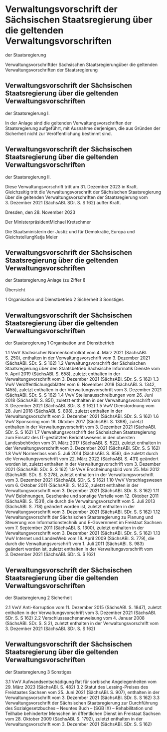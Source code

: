# Verwaltungsvorschrift der Sächsischen Staatsregierung über die geltenden Verwaltungsvorschriften
der Staatsregierung

Verwaltungsvorschriftder Sächsischen Staatsregierungüber die geltenden Verwaltungsvorschriften der Staatsregierung

## Verwaltungsvorschrift der Sächsischen Staatsregierung über die geltenden Verwaltungsvorschriften
der Staatsregierung I.

In der Anlage sind die geltenden Verwaltungsvorschriften der Staatsregierung aufgeführt, mit Ausnahme derjenigen, die aus Gründen der Sicherheit nicht zur Veröffentlichung bestimmt sind.


## Verwaltungsvorschrift der Sächsischen Staatsregierung über die geltenden Verwaltungsvorschriften
der Staatsregierung II.

Diese Verwaltungsvorschrift tritt am 31. Dezember 2023 in Kraft. Gleichzeitig tritt die 
				Verwaltungsvorschrift der Sächsischen Staatsregierung über die geltenden Verwaltungsvorschriften der Staatsregierung vom 3. Dezember 2021 (SächsABl. SDr. S. S 162) außer Kraft.

Dresden, den 28. November 2023

Der MinisterpräsidentMichael Kretschmer

Die Staatsministerin der Justiz und für Demokratie, Europa und GleichstellungKatja Meier


## Verwaltungsvorschrift der Sächsischen Staatsregierung über die geltenden Verwaltungsvorschriften
der Staatsregierung Anlage (zu Ziffer I)

Übersicht

1 Organisation und Dienstbetrieb 2 Sicherheit 3 Sonstiges 
## Verwaltungsvorschrift der Sächsischen Staatsregierung über die geltenden Verwaltungsvorschriften
der Staatsregierung 1	Organisation und Dienstbetrieb

1.1 VwV Sächsischer Normenkontrollrat vom 4. März 2021 (SächsABl. S. 250), enthalten in der Verwaltungsvorschrift vom 3. Dezember 2021 (SächsABl. SDr. S. S 162) 1.2 Verwaltungsvorschrift der Sächsischen Staatsregierung über den Staatsbetrieb Sächsische Informatik Dienste vom 5. April 2019 (SächsABl. S. 658), zuletzt enthalten in der Verwaltungsvorschrift vom 3. Dezember 2021 (SächsABl. SDr. S. S 162) 1.3 VwV Veröffentlichungsblätter vom 6. November 2018 (SächsABl. S. 1342, 1455), zuletzt enthalten in der Verwaltungsvorschrift vom 3. Dezember 2021 (SächsABl. SDr. S. S 162) 1.4 VwV Stellenausschreibungen vom 26. Juni 2018 (SächsABl. S. 851), zuletzt enthalten in der Verwaltungsvorschrift vom 3. Dezember 2021 (SächsABl. SDr. S. S 162) 1.5 VwV Dienstordnung vom 28. Juni 2018 (SächsABl. S. 898), zuletzt enthalten in der Verwaltungsvorschrift vom 3. Dezember 2021 (SächsABl. SDr. S. S 162) 1.6 VwV Sponsoring vom 16. Oktober 2017 (SächsABl. S. 1398), zuletzt enthalten in der Verwaltungsvorschrift vom 3. Dezember 2021 (SächsABl. SDr. S. S 162) 1.7 Verwaltungsvorschrift der Sächsischen Staatsregierung zum Einsatz des IT-gestützten Berichtswesens in den obersten Landesbehörden vom 31. März 2017 (SächsABl. S. 522), zuletzt enthalten in der Verwaltungsvorschrift vom 3. Dezember 2021 (SächsABl. SDr. S. S 162) 1.8 VwV Normerlass vom 5. Juli 2014 (SächsABl. S. 858), die zuletzt durch die Verwaltungsvorschrift vom 22. März 2022 (SächsABl. S. 431) geändert worden ist, zuletzt enthalten in der Verwaltungsvorschrift vom 3. Dezember 2021 (SächsABl. SDr. S. S 162) 1.9 VwV Erscheinungsbild vom 25. Mai 2012 (SächsABl. SDr. S. S 278), zuletzt enthalten in der Verwaltungsvorschrift vom 3. Dezember 2021 (SächsABl. SDr. S. S 162) 1.10 VwV Vorschlagswesen vom 6. Oktober 2011 (SächsABl. S. 1435), zuletzt enthalten in der Verwaltungsvorschrift vom 3. Dezember 2021 (SächsABl. SDr. S. S 162) 1.11 VwV Belohnungen, Geschenke und sonstige Vorteile vom 12. Oktober 2011 (SächsABl. S. 1531), die durch die Verwaltungsvorschrift vom 5. Juli 2013 (SächsABl. S. 718) geändert worden ist, zuletzt enthalten in der Verwaltungsvorschrift vom 3. Dezember 2021 (SächsABl. SDr. S. S 162) 1.12 Verwaltungsvorschrift der Sächsischen Staatsregierung zu Planung und Steuerung von Informationstechnik und E-Government im Freistaat Sachsen vom 7. September 2011 (SächsABl. S. 1300), zuletzt enthalten in der Verwaltungsvorschrift vom 3. Dezember 2021 (SächsABl. SDr. S. S 162) 1.13 VwV Internet und LandesWeb vom 18. April 2009 (SächsABl. S. 779), die durch die Verwaltungsvorschrift vom 1. Juli 2011 (SächsABl. S. 983) geändert worden ist, zuletzt enthalten in der Verwaltungsvorschrift vom 3. Dezember 2021 (SächsABl. SDr. S. S 162) 
## Verwaltungsvorschrift der Sächsischen Staatsregierung über die geltenden Verwaltungsvorschriften
der Staatsregierung 2	Sicherheit

2.1 VwV Anti-Korruption vom 11. Dezember 2015 (SächsABl. S. 1847), zuletzt enthalten in der Verwaltungsvorschrift vom 3. Dezember 2021 (SächsABl. SDr. S. S 162) 2.2 Verschlusssachenanweisung vom 4. Januar 2008 (SächsABl. SDr. S. S 2), zuletzt enthalten in der Verwaltungsvorschrift vom 3. Dezember 2021 (SächsABl. SDr. S. S 162) 
## Verwaltungsvorschrift der Sächsischen Staatsregierung über die geltenden Verwaltungsvorschriften
der Staatsregierung 3	Sonstiges

3.1 VwV Aufwandsentschädigung Rat für sorbische Angelegenheiten vom 29. März 2023 (SächsABl. S. 482) 3.2 Statut des Lessing-Preises des Freistaates Sachsen vom 25. Juni 2021 (SächsABl. S. 907), enthalten in der Verwaltungsvorschrift vom 3. Dezember 2021 (SächsABl. SDr. S. S 162) 3.3 Verwaltungsvorschrift der Sächsischen Staatsregierung zur Durchführung des Sozialgesetzbuches – Neuntes Buch – (SGB IX) – Rehabilitation und Teilhabe behinderter Menschen im öffentlichen Dienst im Freistaat Sachsen vom 28. Oktober 2009 (SächsABl. S. 1792), zuletzt enthalten in der Verwaltungsvorschrift vom 3. Dezember 2021 (SächsABl. SDr. S. S 162) 